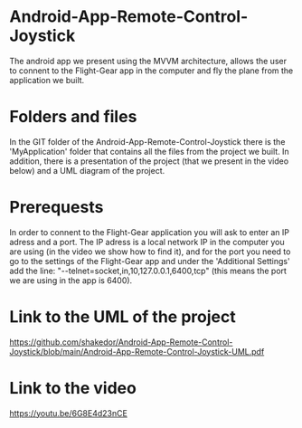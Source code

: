 # Android-App-Remote-Control-Joystick
The android app we present using the MVVM architecture, allows the user to connent to the Flight-Gear app in the computer and fly the plane from the application we built.

# Folders and files
In the GIT folder of the Android-App-Remote-Control-Joystick there is the 'MyApplication' folder that contains all the files from the project we built. In addition, there is a presentation of the project (that we present in the video below) and a UML diagram of the project.

# Prerequests
In order to connent to the Flight-Gear application you will ask to enter an IP adress and a port. The IP adress is a local network IP in the computer you are using (in the video we show how to find it), and for the port you need to go to the settings of the Flight-Gear app and under the 'Additional Settings' add the
line: "--telnet=socket,in,10,127.0.0.1,6400,tcp" (this means the port we are using in the app is 6400).

# Link to the UML of the project
https://github.com/shakedor/Android-App-Remote-Control-Joystick/blob/main/Android-App-Remote-Control-Joystick-UML.pdf

# Link to the video
https://youtu.be/6G8E4d23nCE
